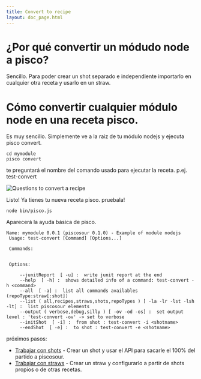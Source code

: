 ```yaml
---
title: Convert to recipe
layout: doc_page.html
---
```


# ¿Por qué convertir un módudo node a pisco?

Sencillo. Para poder crear un shot separado e independiente importarlo en cualquier otra receta y usarlo en un straw.


# Cómo convertir cualquier módulo node en una receta pisco.

Es muy sencillo. Simplemente ve a la raiz de tu módulo nodejs y ejecuta pisco convert.

    cd mymodule
    pisco convert

te preguntará el nombre del comando usado para ejecutar la receta. p.ej. test-convert

![Questions to convert a recipe](images/convert1.png)

Listo! Ya tienes tu nueva receta pisco. pruebala!

    node bin/pisco.js

Aparecerá la ayuda básica de pisco.

```
Name: mymodule 0.0.1 (piscosour 0.1.0) - Example of module nodejs
 Usage: test-convert [Command] [Options...]

 Commands:


 Options:

	 --junitReport  [ -u] :  write junit report at the end
	 --help  [ -h] :  shows detailed info of a command: test-convert -h <command>
	 --all  [ -a] :  list all commands availables (repoType:straw[:shot])
	 --list ( all,recipes,straws,shots,repoTypes ) [ -la -lr -lst -lsh -lt] :  list piscosour elements
	 --output ( verbose,debug,silly ) [ -ov -od -os] :  set output level : 'test-convert -ov' -> set to verbose
	 --initShot  [ -i] :  from shot : test-convert -i <shotname>
	 --endShot  [ -e] :  to shot : test-convert -e <shotname>

```

próximos pasos:

* [Trabajar con shots](shots.md) - Crear un shot y usar el API para sacarle el 100% del partido a piscosour.
* [Trabajar con straws](straws.md) - Crear un straw y configurarlo a partir de shots propios o de otras recetas.
